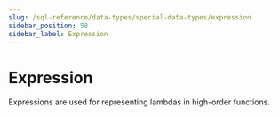 ```yaml
---
slug: /sql-reference/data-types/special-data-types/expression
sidebar_position: 58
sidebar_label: Expression
---
```


# Expression

Expressions are used for representing lambdas in high-order functions.
